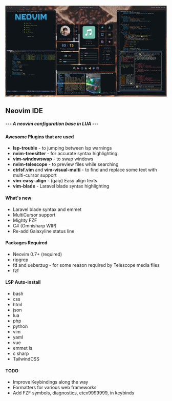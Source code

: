 ![alt text](images/preview.jpg)

## Neovim IDE
#####  --- A neovim configuration base in LUA ---

#### Awesome Plugins that are used
- **lsp-trouble** - to jumping between lsp warnings
- **nvim-treesitter** - for accurate syntax highlighting
- **vim-windowswap** - to swap windows
- **nvim-telescope** - to preview files while searching
- **ctrlsf.vim** and **vim-visual-multi** - to find and replace some text with multi-cursor support
- **vim-easy-align** - (gaip) Easy align texts
- **vim-blade** - Laravel blade syntax highlighting

#### What's new
- Laravel blade syntax and emmet
- MultiCursor support
- Mighty FZF
- C# (Omnisharp WIP)
- Re-add Galaxyline status line

#### Packages Required
- Neovim 0.7+ (required)
- ripgrep
- fd and ueberzug - for some reason required by Telescope media files
- fzf

#### LSP Auto-install
* bash
* css
* html
* json
* lua
* php
* python
* vim
* yaml
* vue
* emmet ls
* c sharp
* TailwindCSS

#### TODO
* Improve Keybindings along the way
* Formatters for various web frameworks
* Add FZF symbols, diagnostics, etcx9999999, in keybinds
